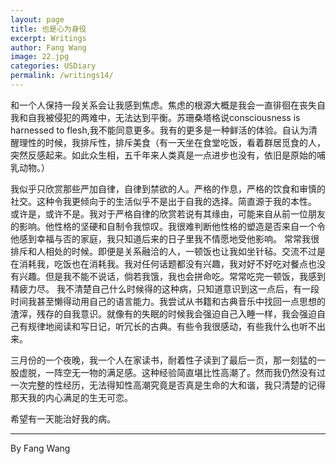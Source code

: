 ```yaml
---
layout: page
title: 也是心为身役
excerpt: Writings
author: Fang Wang
image: 22.jpg
categories: USDiary
permalink: /writings14/
---
```




和一个人保持一段关系会让我感到焦虑。焦虑的根源大概是我会一直徘徊在丧失自我和自我被侵犯的两难中，无法达到平衡。苏珊桑塔格说consciousness is harnessed to flesh,我不能同意更多。我有的更多是一种鲜活的体验。自认为清醒理性的时候，我排斥性，排斥美食（有一天坐在食堂吃饭，看着群居觅食的人，突然反感起来。如此众生相，五千年来人类真是一点进步也没有，依旧是原始的哺乳动物。）

我似乎只欣赏那些严加自律，自律到禁欲的人。严格的作息，严格的饮食和审慎的社交。这种令我更倾向于的生活似乎不是出于自我的选择。简直源于我的本性。
或许是，或许不是。我对于严格自律的欣赏若说有其缘由，可能来自从前一位朋友的影响。他性格的坚硬和自制令我惊叹。我很难判断他性格的塑造是否来自一个令他感到幸福与否的家庭，我只知道后来的日子里我不情愿地受他影响。
常常我很排斥和人相处的时候。即便是关系融洽的人，一顿饭也让我如坐针毡。交流不过是在消耗我，吃饭也在消耗我。我对任何话题都没有兴趣，我对好不好吃对餐点也没有兴趣。但是我不能不说话，倘若我饿，我也会拼命吃。常常吃完一顿饭，我感到精疲力尽。
我不清楚自己什么时候得的这种病，只知道意识到这一点后，有一段时间我甚至懒得动用自己的语言能力。我尝试从书籍和古典音乐中找回一点思想的渣滓，残存的自我意识。就像有的失眠的时候我会强迫自己入睡一样，我会强迫自己有规律地阅读和写日记，听冗长的古典。有些令我很感动，有些我什么也听不出来。

三月份的一个夜晚，我一个人在家读书，耐着性子读到了最后一页，那一刻猛的一股虚脱，一阵空无一物的满足感。这种经验简直堪比性高潮了。然而我仍然没有过一次完整的性经历，无法得知性高潮究竟是否真是生命的大和谐，我只清楚的记得那天我的内心满足的生无可恋。

希望有一天能治好我的病。



****

By Fang Wang